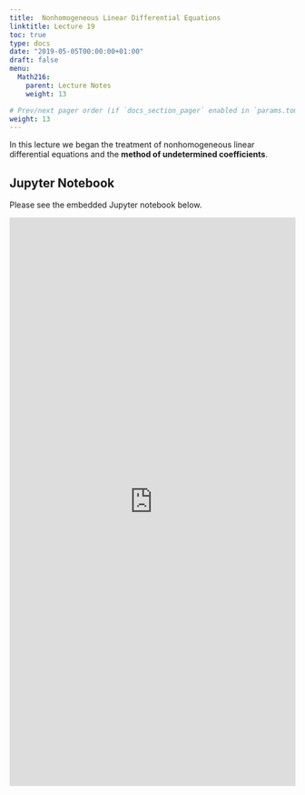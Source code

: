 ```yaml
---
title:  Nonhomogeneous Linear Differential Equations
linktitle: Lecture 19
toc: true
type: docs
date: "2019-05-05T00:00:00+01:00"
draft: false
menu:
  Math216:
    parent: Lecture Notes
    weight: 13

# Prev/next pager order (if `docs_section_pager` enabled in `params.toml`)
weight: 13
---
```

In this lecture we began the treatment of nonhomogeneous linear differential equations and the **method of undetermined coefficients**.

## Jupyter Notebook
Please see the embedded Jupyter notebook below.

<iframe
      src="https://nbviewer.jupyter.org/github/bilman/Math216ODE/blob/master/216Lecture19.ipynb?flush_cache=true"
      width="100%"
      height="1000px"
      style="border:none;">
    </iframe>
